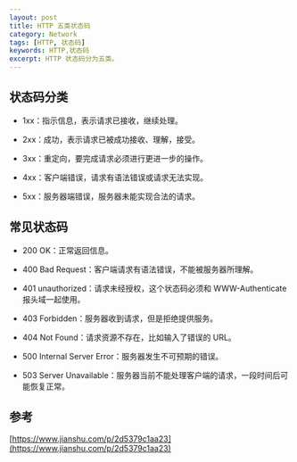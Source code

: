 ```yaml
---
layout: post
title: HTTP 五类状态码
category: Network
tags: [HTTP, 状态码]
keywords: HTTP,状态码
excerpt: HTTP 状态码分为五类。
---
```


## 状态码分类

* 1xx：指示信息，表示请求已接收，继续处理。

* 2xx：成功，表示请求已被成功接收、理解，接受。

* 3xx：重定向，要完成请求必须进行更进一步的操作。

* 4xx：客户端错误，请求有语法错误或请求无法实现。

* 5xx：服务器端错误，服务器未能实现合法的请求。

## 常见状态码

* 200 OK：正常返回信息。

* 400 Bad Request：客户端请求有语法错误，不能被服务器所理解。

* 401 unauthorized：请求未经授权，这个状态码必须和 WWW-Authenticate 报头域一起使用。

* 403 Forbidden：服务器收到请求，但是拒绝提供服务。

* 404 Not Found：请求资源不存在，比如输入了错误的 URL。

* 500 Internal Server Error：服务器发生不可预期的错误。

* 503 Server Unavailable：服务器当前不能处理客户端的请求，一段时间后可能恢复正常。

## 参考

[https://www.jianshu.com/p/2d5379c1aa23](https://www.jianshu.com/p/2d5379c1aa23)
